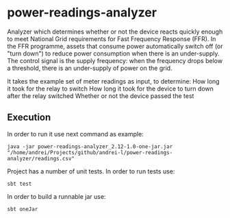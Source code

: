 # power-readings-analyzer

Analyzer which determines whether or not the device reacts quickly enough to meet National Grid requirements for Fast Frequency Response (FFR). 
In the FFR programme, assets that consume power automatically switch off (or "turn down") to reduce power consumption when there is an under-supply. 
The control signal is the supply frequency: when the frequency drops below a threshold, there is an under-supply of power on the grid.


It takes the example set of meter readings as input, to determine:
How long it took for the relay to switch
How long it took for the device to turn down after the relay switched
Whether or not the device passed the test

## Execution

In order to run it use next command as example:

`java -jar power-readings-analyzer_2.12-1.0-one-jar.jar "/home/andrei/Projects/github/andrei-l/power-readings-analyzer/readings.csv"`

Project has a number of unit tests. In order to run tests use:

`sbt test`

In order to build a runnable jar use:

`sbt oneJar`
